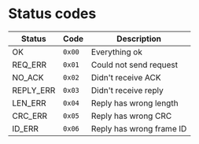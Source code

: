 # Status codes

| Status    | Code   | Description              |
| --------- | ------ | ------------------------ |
| OK        | `0x00` | Everything ok            |
| REQ_ERR   | `0x01` | Could not send request   |
| NO_ACK    | `0x02` | Didn't receive ACK       |
| REPLY_ERR | `0x03` | Didn't receive reply     |
| LEN_ERR   | `0x04` | Reply has wrong length   |
| CRC_ERR   | `0x05` | Reply has wrong CRC      |
| ID_ERR    | `0x06` | Reply has wrong frame ID |


